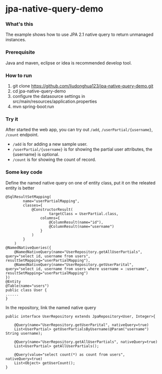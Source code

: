 # jpa-native-query-demo

### What's this

The example shows how to use JPA 2.1 native query to return unmanaged instances.

### Prerequisite

Java and maven, eclipse or idea is recommended develop tool.

### How to run

1. git clone https://github.com/liudonghua123/jpa-native-query-demo.git
2. cd jpa-native-query-demo
3. configure the datasource settings in src/main/resources/application.properties
4. mvn spring-boot:run

### Try it

After started the web app, you can try out `/add`, `/userPartial/{username}`, `/count` endpoint.

- `/add` is for adding a new sample user.
- `/userPartial/{username}` is for showing the partial user attributes, the {username} is optional.
- `/count` is for showing the count of record.

### Some key code

Define the named native query on one of entity class, put it on the releated entity is better

```
@SqlResultSetMapping(
	    name="userPartialMapping",
	    classes={
	        @ConstructorResult(
	                targetClass = UserPartial.class,
	            columns={
	                @ColumnResult(name="id"),
	                @ColumnResult(name="username")
	            }
	        )
	    }
	)
@NamedNativeQueries({
	@NamedNativeQuery(name="UserRepository.getAllUserPartials", query="select id, username from users", resultSetMapping="userPartialMapping"),
	@NamedNativeQuery(name="UserRepository.getUserParital", query="select id, username from users where username = :username", resultSetMapping="userPartialMapping")
})
@Entity
@Table(name="users")
public class User {
......
}
```

In the repository, link the named native query

```
public interface UserRepository extends JpaRepository<User, Integer>{

	@Query(name="UserRepository.getUserParital", nativeQuery=true)
	List<UserPartial> getUserPartialsByUsername(@Param("username") String username);

	@Query(name="UserRepository.getAllUserPartials", nativeQuery=true)
	List<UserPartial> getAllUserPartials();

	@Query(value="select count(*) as count from users", nativeQuery=true)
	List<Object> getUserCount();
}

```

